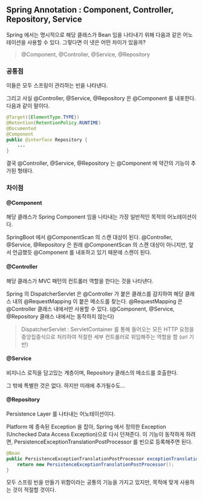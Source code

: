 ## Spring Annotation : Component, Controller, Repository, Service

Spring 에서는 명시적으로 해당 클래스가 Bean 임을 나타내기 위해 다음과 같은 어노테이션을 사용할 수 있다.
그렇다면 이 넷은 어떤 차이가 있을까?

> @Component, @Controller, @Service, @Repository



### 공통점

이들은 모두 스프링이 관리하는 빈을 나타낸다. 

그리고 사실 @Controller, @Service, @Repository 은 @Component 를 내포한다. 다음과 같이 말이다.

```java
@Target({ElementType.TYPE})
@Retention(RetentionPolicy.RUNTIME)
@Documented
@Component
public @interface Repository {
    ...
}
```

결국 @Controller, @Service, @Repository 는 @Component 에 약간의 기능이 추가된 형태다.



### 차이점

#### @Component
해당 클래스가 Spring Component 임을 나타내는 가장 일반적인 목적의 어노테이션이다.

SpringBoot 에서 @ComponentScan 의 스캔 대상이 된다. @Controller, @Service, @Repository 은 원래 @ComponentScan 의 스캔 대상이 아니지만, 앞서 언급했듯 @Component 를 내포하고 있기 때문에 스캔이 된다.


#### @Controller
해당 클래스가 MVC 패턴의 컨트롤러 역할을 한다는 것을 나타낸다. 

Spring 의 DispatcherServlet 은 @Controller 가 붙은 클래스를 감지하여 해당 클래스 내의 @RequestMapping 이 붙은 메소드를 찾는다. @RequestMapping 은 @Controller 클래스 내에서만 사용할 수 있다. (@Component, @Service, @Repository 클래스 내에서는 동작하지 않는다)

> DispatcherServlet : ServletContainer 를 통해 들어오는 모든 HTTP 요청을 중앙집중식으로 처리하여 적절한 세부 컨트롤러로 위임해주는 역할을 함 (url 기반)


#### @Service
비지니스 로직을 담고있는 계층이며, Repository 클래스의 메소드를 호출한다.

그 밖에 특별한 것은 없다. 하지만 미래에 추가될수도...


#### @Repository
Persistence Layer 를 나타내는 어노테이션이다.

Platform 에 종속된 Exception 을 잡아, Spring 에서 정의한 Exception (Unchecked Data Access Exception)으로 다시 던져준다. 이 기능이 동작하게 하려면, PersistenceExceptionTranslationPostProcessor 를 빈으로 등록해주면 된다.

```java
@Bean
public PersistenceExceptionTranslationPostProcessor exceptionTranslation() {
    return new PersistenceExceptionTranslationPostProcessor();
}

```


모두 스프링 빈을 만들기 위함이라는 공통의 기능을 가지고 있지만, 목적에 맞게 사용하는 것이 적절할 것이다.
